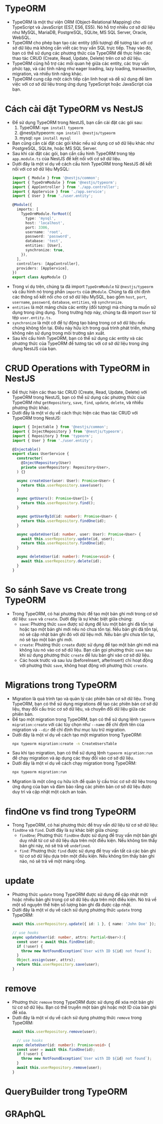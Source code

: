 # TypeORM
- TypeORM là một thư viện ORM (Object-Relational Mapping) cho TypeScript và JavaScript (ES7, ES6, ES5). Nó hỗ trợ nhiều cơ sở dữ liệu như MySQL, MariaDB, PostgreSQL, SQLite, MS SQL Server, Oracle, WebSQL.
- TypeORM cho phép bạn tạo các entity (đối tượng) để tương tác với cơ sở dữ liệu mà không cần viết các truy vấn SQL trực tiếp. Thay vào đó, bạn có thể sử dụng các phương thức của TypeORM để thực hiện các thao tác CRUD (Create, Read, Update, Delete) trên cơ sở dữ liệu.
- TypeORM cũng hỗ trợ các mối quan hệ giữa các entity, các truy vấn phức tạp, và các tính năng như eager loading, lazy loading, transaction, migration, và nhiều tính năng khác.
- TypeORM cung cấp một cách tiếp cận linh hoạt và dễ sử dụng để làm việc với cơ sở dữ liệu trong ứng dụng TypeScript hoặc JavaScript của bạn.
# Cách cài đặt TypeORM vs NestJS
- Để sử dụng TypeORM trong NestJS, bạn cần cài đặt các gói sau:
  1. TypeORM: `npm install typeorm`
  2. @nestjs/typeorm: `npm install @nestjs/typeorm`
  3. mysql: `npm install mysql`
- Bạn cũng cần cài đặt các gói khác nếu sử dụng cơ sở dữ liệu khác như PostgreSQL, SQLite, hoặc MS SQL Server.
- Sau khi cài đặt các gói, bạn cần cấu hình TypeORM trong tệp `app.module.ts` của NestJS để kết nối với cơ sở dữ liệu.
- Dưới đây là một ví dụ về cách cấu hình TypeORM trong NestJS để kết nối với cơ sở dữ liệu MySQL:
  ```typescript
  import { Module } from '@nestjs/common';
  import { TypeOrmModule } from '@nestjs/typeorm';
  import { AppController } from './app.controller';
  import { AppService } from './app.service';
  import { User } from './user.entity';

  @Module({
    imports: [
      TypeOrmModule.forRoot({
        type: 'mysql',
        host: 'localhost',
        port: 3306,
        username: 'root',
        password: 'password',
        database: 'test',
        entities: [User],
        synchronize: true,
      }),
    ],
    controllers: [AppController],
    providers: [AppService],
  })
  export class AppModule {}
  ```
- Trong ví dụ trên, chúng ta đã import `TypeOrmModule` từ `@nestjs/typeorm` và cấu hình nó trong phần `imports` của `@Module`. Chúng ta đã chỉ định các thông số kết nối cho cơ sở dữ liệu MySQL, bao gồm `host`, `port`, `username`, `password`, `database`, `entities`, và `synchronize`.
- `entities` là một mảng chứa các entity (đối tượng) mà chúng ta muốn sử dụng trong ứng dụng. Trong trường hợp này, chúng ta đã import `User` từ tệp `user.entity.ts`.
- `synchronize` là một cờ để tự động tạo bảng trong cơ sở dữ liệu nếu chúng không tồn tại. Điều này hữu ích trong quá trình phát triển, nhưng không nên sử dụng trong môi trường sản xuất.
- Sau khi cấu hình TypeORM, bạn có thể sử dụng các entity và các phương thức của TypeORM để tương tác với cơ sở dữ liệu trong ứng dụng NestJS của bạn.

# CRUD Operations with TypeORM in NestJS
- Để thực hiện các thao tác CRUD (Create, Read, Update, Delete) với TypeORM trong NestJS, bạn có thể sử dụng các phương thức của TypeORM như `getRepository`, `save`, `find`, `update`, `delete`, và nhiều phương thức khác.
- Dưới đây là một ví dụ về cách thực hiện các thao tác CRUD với TypeORM trong NestJS:
  ```typescript
  import { Injectable } from '@nestjs/common';
  import { InjectRepository } from '@nestjs/typeorm';
  import { Repository } from 'typeorm';
  import { User } from './user.entity';

  @Injectable()
  export class UserService {
    constructor(
      @InjectRepository(User)
      private userRepository: Repository<User>,
    ) {}

    async createUser(user: User): Promise<User> {
      return this.userRepository.save(user);
    }

    async getUsers(): Promise<User[]> {
      return this.userRepository.find();
    }

    async getUserById(id: number): Promise<User> {
      return this.userRepository.findOne(id);
    }

    async updateUser(id: number, user: User): Promise<User> {
      await this.userRepository.update(id, user);
      return this.userRepository.findOne(id);
    }

    async deleteUser(id: number): Promise<void> {
      await this.userRepository.delete(id);
    }
  }
  ```
# So sánh Save vs Create trong TypeORM
- Trong TypeORM, có hai phương thức để tạo một bản ghi mới trong cơ sở dữ liệu: `save` và `create`. Dưới đây là sự khác biệt giữa chúng:
  - `save`: Phương thức `save` được sử dụng để lưu một bản ghi đã tồn tại hoặc tạo một bản ghi mới nếu nó chưa tồn tại. Nếu bản ghi đã tồn tại, nó sẽ cập nhật bản ghi đó với dữ liệu mới. Nếu bản ghi chưa tồn tại, nó sẽ tạo một bản ghi mới.
  - `create`: Phương thức `create` được sử dụng để tạo một bản ghi mới mà không lưu nó vào cơ sở dữ liệu. Bạn cần gọi phương thức `save` sau khi sử dụng phương thức `create` để lưu bản ghi vào cơ sở dữ liệu.
  - Các hook trước và sau lưu (beforeInsert, afterInsert) chỉ hoạt động với phương thức `save`, không hoạt động với phương thức `create`.
# Migrations trong TypeORM
- Migration là quá trình tạo và quản lý các phiên bản cơ sở dữ liệu. Trong TypeORM, bạn có thể sử dụng migrations để tạo các phiên bản cơ sở dữ liệu, thay đổi cấu trúc cơ sở dữ liệu, và chuyển đổi dữ liệu giữa các phiên bản.
- Để tạo một migration trong TypeORM, bạn có thể sử dụng lệnh `typeorm migration:create` với các tùy chọn như `--name` để chỉ định tên của migration và `--dir` để chỉ định thư mục lưu trữ migration.
- Dưới đây là một ví dụ về cách tạo một migration trong TypeORM:
  ```bash
  npx typeorm migration:create -n CreateUsersTable
  ```
- Sau khi tạo migration, bạn có thể sử dụng lệnh `typeorm migration:run` để chạy migration và áp dụng các thay đổi vào cơ sở dữ liệu.
- Dưới đây là một ví dụ về cách chạy migration trong TypeORM:
  ```bash
  npx typeorm migration:run
  ```
- Migration là một công cụ hữu ích để quản lý cấu trúc cơ sở dữ liệu trong ứng dụng của bạn và đảm bảo rằng các phiên bản cơ sở dữ liệu được duy trì và cập nhật một cách an toàn.
# findOne vs find trong TypeORM
- Trong TypeORM, có hai phương thức để truy vấn dữ liệu từ cơ sở dữ liệu: `findOne` và `find`. Dưới đây là sự khác biệt giữa chúng:
  - `findOne`: Phương thức `findOne` được sử dụng để truy vấn một bản ghi duy nhất từ cơ sở dữ liệu dựa trên một điều kiện. Nếu không tìm thấy bản ghi này, nó sẽ trả về `undefined`.
  - `find`: Phương thức `find` được sử dụng để truy vấn tất cả các bản ghi từ cơ sở dữ liệu dựa trên một điều kiện. Nếu không tìm thấy bản ghi nào, nó sẽ trả về một mảng rỗng.
# update 
- Phương thức `update` trong TypeORM được sử dụng để cập nhật một hoặc nhiều bản ghi trong cơ sở dữ liệu dựa trên một điều kiện. Nó trả về một số nguyên thể hiện số lượng bản ghi đã được cập nhật.
- Dưới đây là một ví dụ về cách sử dụng phương thức `update` trong TypeORM:
  ```typescript
  await this.userRepository.update({ id: 1 }, { name: 'John Doe' });
  ```
  ```typescript 
  // use hooks
  async updateUser(id: number, attrs: Partial<User>):{
    const user = await this.findOne(id);
    if (!user) {
      throw new NotFoundException(`User with ID ${id} not found`);
    }
    Object.assign(user, attrs);
    return this.userRepository.save(user);
  }
  ```
# remove
- Phương thức `remove` trong TypeORM được sử dụng để xóa một bản ghi từ cơ sở dữ liệu. Bạn có thể truyền một bản ghi hoặc một ID của bản ghi để xóa.
- Dưới đây là một ví dụ về cách sử dụng phương thức `remove` trong TypeORM:
  ```typescript
  await this.userRepository.remove(user);
  ```
  ```typescript
    // use hooks
  async deleteUser(id: number): Promise<void> {
    const user = await this.findOne(id);
    if (!user) {
      throw new NotFoundException(`User with ID ${id} not found`);
    }
    await this.userRepository.remove(user);
  }
  ```
# QueryBuilder trong TypeORM

# GRAphQL
